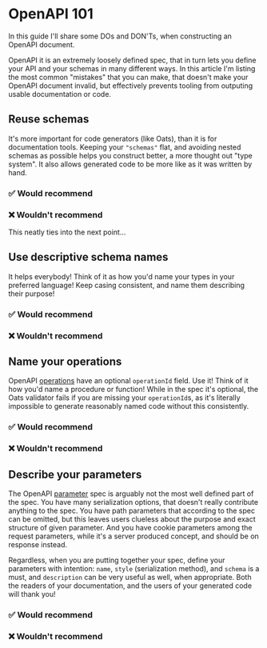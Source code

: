 # OpenAPI 101

In this guide I'll share some DOs and DON'Ts, when constructing an OpenAPI document.

OpenAPI it is an extremely loosely defined spec, that in turn lets you define your API and your schemas in many different ways. In this article I'm listing the most common "mistakes" that you can make, that doesn't make your OpenAPI document invalid, but effectively prevents tooling from outputing usable documentation or code.

## Reuse schemas

It's more important for code generators (like Oats), than it is for documentation tools. Keeping your `"schemas"` flat, and avoiding nested schemas as possible helps you construct better, a more thought out "type system". It also allows generated code to be more like as it was written by hand.

### ✅ Would recommend

### ❌ Wouldn't recommend

This neatly ties into the next point...

## Use descriptive schema names

It helps everybody! Think of it as how you'd name your types in your preferred language! Keep casing consistent, and name them describing their purpose!

### ✅ Would recommend

### ❌ Wouldn't recommend

## Name your operations

OpenAPI [operations](https://spec.openapis.org/oas/v3.1.0#operation-object) have an optional `operationId` field. Use it! Think of it how you'd name a procedure or function! While in the spec it's optional, the Oats validator fails if you are missing your `operationId`s, as it's literally impossible to generate reasonably named code without this consistently.

### ✅ Would recommend

### ❌ Wouldn't recommend

## Describe your parameters

The OpenAPI [parameter](https://spec.openapis.org/oas/v3.1.0#parameter-object) spec is arguably not the most well defined part of the spec. You have many serialization options, that doesn't really contribute anything to the spec. You have path parameters that according to the spec can be omitted, but this leaves users clueless about the purpose and exact structure of given parameter. And you have cookie parameters among the request parameters, while it's a server produced concept, and should be on response instead.

Regardless, when you are putting together your spec, define your parameters with intention: `name`, `style` (serialization method), and `schema` is a must, and `description` can be very useful as well, when appropriate. Both the readers of your documentation, and the users of your generated code will thank you!

### ✅ Would recommend

### ❌ Wouldn't recommend
